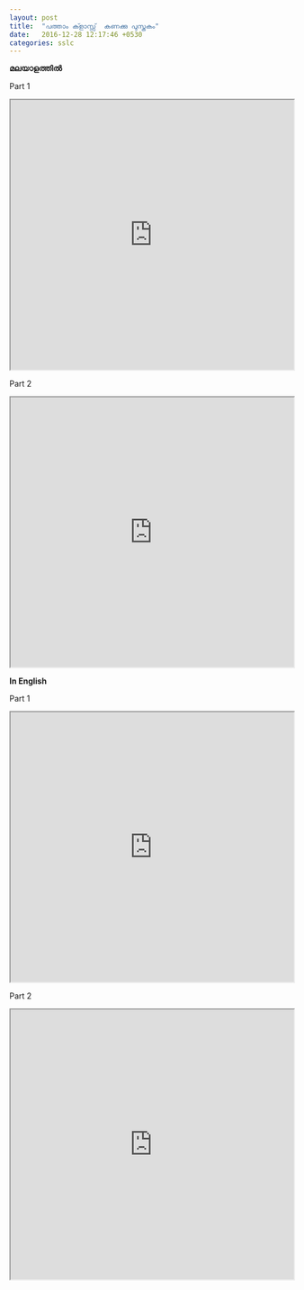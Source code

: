 ```yaml
---
layout: post
title:  "പത്താം ക്ളാസ്സ്  കണക്കു പുസ്തകം"
date:   2016-12-28 12:17:46 +0530
categories: sslc
---
```


**മലയാളത്തിൽ**


<p>Part 1</p>


<iframe src="https://drive.google.com/file/d/0B9RALRt8cZP_LWVpcmRlbzBkX1E/preview" width="100%" height="480"></iframe>

<p>Part 2</p>

<iframe src="https://drive.google.com/file/d/0B9RALRt8cZP_T0dNNnloNDV5NTQ/preview" width="100%" height="480"></iframe>

**In English**

<p>Part 1</p>

<iframe src="https://drive.google.com/file/d/0B9RALRt8cZP_UGlKY2RoMW5Kdmc/preview" width="100%" height="480"></iframe>

<p>Part 2</p>

<iframe src="https://drive.google.com/file/d/0B9RALRt8cZP_Zm1CSzJRdkdXeG8/preview" width="100%" height="480"></iframe>
